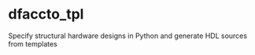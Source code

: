 # dfaccto_tpl
Specify structural hardware designs in Python and generate HDL sources from templates
